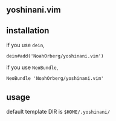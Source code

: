 ## yoshinani.vim


## installation
if you use `dein`, 
```vim
dein#add('NoahOrberg/yoshinani.vim')
```
if you use `NeoBundle`, 
```vim
NeoBundle 'NoahOrberg/yoshinani.vim'
```

## usage
default template DIR is `$HOME/.yoshinani/`

